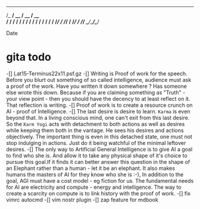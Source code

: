   __________  ____  ____ 
 /_  __/ __ \/ __ \/ __ \
  / / / / / / / / / / / /
 / / / /_/ / /_/ / /_/ / 
/_/  \____/_____/\____/

Date
# gita todo
-[] Lat15-Terminus22x11.psf.gz
-[] Writing is Proof of work for the speech. Before you blurt out something of so called intelligence, audience must ask a proof of the work. Have you written it down somewhere ? Has someone else wrote this down. Because if you are claiming something as "Truth" - your view point - then you should have the decency to at least reflect on it. That reflection is writing. 
-[] Proof of work is to create a resource crunch on AI - proof of Intelligence. 
-[] The last desire is desire to learn. `Karma` is even beyond that. In a living conscious mind, one can't exit from this last desire. So the `Karm Yogi` acts with detachment to both actions as well as desires while keeping them both in the vantage. He sees his desires and actions objectively. The important thing is even in this detached state, one must not stop indulging in actions. Just do it being watchful of the minimal leftover desires.
-[] The only way to Artificial General Intelligence is to give AI a goal to find who she is. And allow it to take any physical shape of it's choice to pursue this goal.If it finds it can better answer this question in the shape of an Elephant rather than a human - let it be an elephant. It also makes humans the masters of AI for they know who she is :-), In addition to the goal, AGI must have a cost model - eg fiction for us. The fundamental needs for AI are electricity and compute - energy and intelligence. The way to create a scarcity on compute is to link history with the proof of work. 
-[] fix vimrc autocmd
-[] vim nostr plugin
-[] zap feature for mdbook
